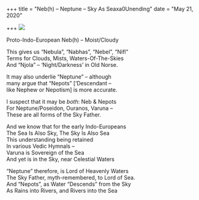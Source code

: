 +++
title = "Neb(h) – Neptune – Sky As Seaxa0Unending"
date = "May 21, 2020"

+++
![](https://aryaakasha.files.wordpress.com/2020/05/98955789_10163570007540574_8649970263338778624_n.jpg?w=720)

Proto-Indo-European Neb(h) – Moist/Cloudy

This gives us “Nebula”, “Nabhas”, “Nebel”, “Nifl”  
Terms for Clouds, Mists, Waters-Of-The-Skies  
And “Njola” – ‘Night/Darkness’ in Old Norse.

It may also underlie “Neptune” – although  
many argue that “Nepots” \[‘Descendant –  
like Nephew or Nepotism\] is more accurate.

I suspect that it may be *both*: Neb & Nepots  
For Neptune/Poseidon, Ouranos, Varuna –  
These are all forms of the Sky Father.

And we know that for the early Indo-Europeans  
The Sea Is Also Sky, The Sky Is Also Sea  
This understanding being retained  
In various Vedic Hymnals –  
Varuna is Sovereign of the Sea  
And yet is in the Sky, near Celestial Waters

“Neptune” therefore, is Lord of Heavenly Waters  
The Sky Father, myth-remembered, to Lord of Sea.  
And “Nepots”, as Water “Descends” from the Sky  
As Rains into Rivers, and Rivers into the Sea
